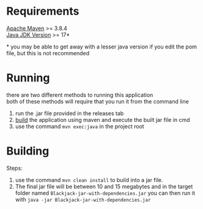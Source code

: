 Requirements
====
[Apache Maven](https://maven.apache.org/download.cgi) >= 3.8.4 \
[Java JDK Version](https://www.oracle.com/java/technologies/javase/jdk17-archive-downloads.html) >= 17*

\* you may be able to get away with a lesser java version if you edit the pom file, but this is not recommended


Running
===
there are two different methods to running this application \
both of these methods will require that you run it from the command line
1. run the .jar file provided in the releases tab
2. [build](#building) the application using maven and execute the built jar file in cmd
3. use the command `mvn exec:java` in the project root

Building
===
Steps: 
1. use the command `mvn clean install` to build into a jar file. 
2. The final jar file will be between 10 and 15 megabytes and in the target folder named `Blackjack-jar-with-dependencies.jar`
you can then run it with `java -jar Blackjack-jar-with-dependencies.jar`